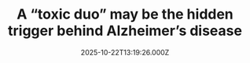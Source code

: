 ---
title: "A “toxic duo” may be the hidden trigger behind Alzheimer’s disease"
date: 2025-10-22T13:19:26.000Z
category: Health
externalLink: "https://www.sciencedaily.com/releases/2025/10/251022023113.htm"
image: ""
excerpt: "Scientists have uncovered a toxic alliance between Aβ and fibrinogen that may explain how Alzheimer’s disease begins. The two proteins together create stubborn clots that damage blood vessels and spark inflammation in the brain. These effects appear even at very low concentrations and disrupt the blood-brain barrier, paving the way for neurodegeneration. The findings highlight a potential new therapeutic target…"
---